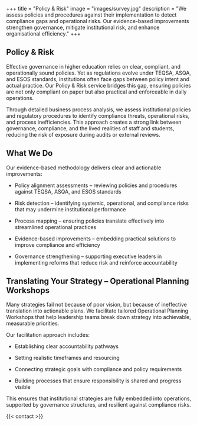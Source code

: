 +++
title = "Policy & Risk"
image = "images/survey.jpg"
description = "We assess policies and procedures against their implementation to detect compliance gaps and operational risks. Our evidence-based improvements strengthen governance, mitigate institutional risk, and enhance organisational efficiency."
+++

## Policy & Risk
Effective governance in higher education relies on clear, compliant, and operationally sound policies. Yet as regulations evolve under TEQSA, ASQA, and ESOS standards, institutions often face gaps between policy intent and actual practice. Our Policy & Risk service bridges this gap, ensuring policies are not only compliant on paper but also practical and enforceable in daily operations.

Through detailed business process analysis, we assess institutional policies and regulatory procedures to identify compliance threats, operational risks, and process inefficiencies. This approach creates a strong link between governance, compliance, and the lived realities of staff and students, reducing the risk of exposure during audits or external reviews.

## What We Do
Our evidence-based methodology delivers clear and actionable improvements:

- Policy alignment assessments – reviewing policies and procedures against TEQSA, ASQA, and ESOS standards

- Risk detection – identifying systemic, operational, and compliance risks that may undermine institutional performance

- Process mapping – ensuring policies translate effectively into streamlined operational practices

- Evidence-based improvements – embedding practical solutions to improve compliance and efficiency

- Governance strengthening – supporting executive leaders in implementing reforms that reduce risk and reinforce accountability

## Translating Your Strategy – Operational Planning Workshops
Many strategies fail not because of poor vision, but because of ineffective translation into actionable plans. We facilitate tailored Operational Planning Workshops that help leadership teams break down strategy into achievable, measurable priorities.

Our facilitation approach includes:

- Establishing clear accountability pathways

- Setting realistic timeframes and resourcing

- Connecting strategic goals with compliance and policy requirements

- Building processes that ensure responsibility is shared and progress visible

This ensures that institutional strategies are fully embedded into operations, supported by governance structures, and resilient against compliance risks.

{{< contact >}}
